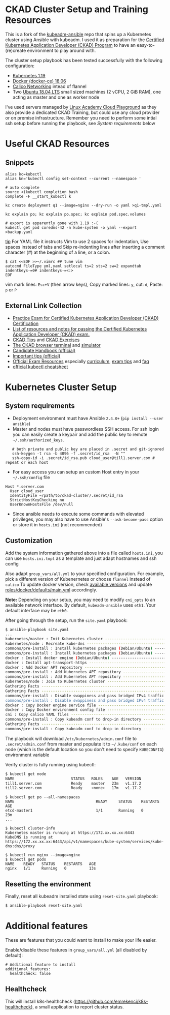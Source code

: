 # CKAD Cluster Setup and Training Resources

This is a fork of the [kubeadm-ansible](https://github.com/kairen/kubeadm-ansible) repo that spins up a Kubernetes cluster using Ansible with kubeadm. I used it as preparation for the [Certified Kubernetes Application Developer (CKAD) Program](https://www.cncf.io/certification/ckad/) to have an easy-to-(re)create environment to play around with.

The cluster setup playbook has been tested successfully with the following configuration:

* [Kubernetes 1.19](https://kubernetes.io/docs/setup/release/notes/#v1-19-0) 
* [Docker (docker-ce) 18.06](https://docs.docker.com/engine/release-notes/)
* [Calico Networking](https://www.projectcalico.org/) intead of flannel 
* Two [Ubuntu 18.04 LTS](https://ubuntu.com/download/server) small sized machines (2 vCPU, 2 GiB RAM), one acting as master and one as worker node

 I've used servers managed by [Linux Academy Cloud Playground](https://linuxacademy.com/) as they also provide a dedicated CKAD Training, but could use any cloud provider or on premise infrastructure. Remember you need to perform some intial ssh setup before running the playbook, see *System requirements* below

# Useful CKAD Resources

## Snippets

```
alias kc=kubectl
alias kn='kubectl config set-context --current --namespace '

# auto complete
source <(kubectl completion bash
complete -F __start_kubectl k

kc create deployment q1 --image=nginx --dry-run -o yaml >q1-tmpl.yaml

kc explain po; kc explain po.spec; kc explain pod.spec.volumes

# export is apparently gone with 1.19 :-(
kubectl get pod coredns-42 -n kube-system -o yaml --export >backup.yaml
```

[tip](https://stackoverflow.com/questions/26962999/wrong-indentation-when-editing-yaml-in-vim)
For YAML file it instructs Vim to use 2 spaces for indentation, Use spaces instead of tabs and
Skip re-indenting lines after inserting a comment character (#) at the beginning of a line, or a colon.
```
$ cat <<EOF >>~/.vimrc ## tune vim
autocmd FileType yml,yaml setlocal ts=2 sts=2 sw=2 expandtab indentkeys-=0# indentkeys-=<:>
EOF
```
vim mark lines: `Esc+V` (then arrow keys), Copy marked lines: `y`, cut: `d`, Paste: `p` or `P`

## External Link Collection

* [Practice Exam for Certified Kubernetes Application Developer (CKAD) Certification](https://matthewpalmer.net/kubernetes-app-developer/articles/ckad-practice-exam.html)
* [List of resources and notes for passing the Certified Kubernetes Application Developer (CKAD) exam.](https://github.com/twajr/ckad-prep-notes)
* [CKAD Tips](https://pnguyen.io/posts/ckad-tips/) and [CKAD Exercises](https://github.com/dgkanatsios/CKAD-exercises)
* [The CKAD browser terminal](https://codeburst.io/the-ckad-browser-terminal-10fab2e8122e) and [simulator](https://killer.sh/)
* [Candidate Handbook (official)](https://training.linuxfoundation.org/wp-content/uploads/2019/04/CKA-CKAD-Candidate-Handbook-v1.18-March-2019.pdf)
* [Important tips (official)](https://training.linuxfoundation.org/wp-content/uploads/2019/05/Important-Tips-CKA-CKAD-4.30.19.pdf)
* [Official Exam Resources](https://www.cncf.io/certification/ckad/) especially [curriculum](https://github.com/cncf/curriculum), [exam tips](https://training.linuxfoundation.org/wp-content/uploads/2020/01/Important-Tips-CKA-CKAD-01.28.2020.pdf) and [faq](https://training.linuxfoundation.org/wp-content/uploads/2020/01/CKA-CKAD-FAQ-01.28.2020.pdf)
* [official kubectl cheatsheet](https://kubernetes.io/de/docs/reference/kubectl/cheatsheet/)

# Kubernetes Cluster Setup

## System requirements

* Deployment environment must have Ansible `2.4.0+` (`pip install --user ansible`)
* Master and nodes must have passwordless SSH access. For ssh login you can easily create a keypair and add the public key to remote `~/.ssh/authorized_keys`.
 ```
    # both private and public key are placed in .secret and git-ignored 
    ssh-keygen -t rsa -b 4096 -f .secret/id_rsa  -N ""
    ssh-copy-id -i .secret/id_rsa.pub cloud_user@till1.server.com # repeat or each host
```
* For easy access you can setup an custom Host entry in your `~/.ssh/config` file
```
Host *.server.com 
  User cloud_user
  IdentityFile ~/path/to/ckad-cluster/.secret/id_rsa
  StrictHostKeyChecking no
  UserKnownHostsFile /dev/null
```
  
* Since ansible needs to execute some commands with elevated privileges, you may also have to use Ansible's `--ask-become-pass` option or store it in `hosts.ini` (not recommended) 
  
## Customization

Add the system information gathered above into a file called `hosts.ini`, you can use `hosts.ini.tmpl` as a template and just adapt hostnames and ssh config

Also adapt `group_vars/all.yml` to your specified configuration.
For example, pick a different version of Kubenernetes or choose `flannel` instead of `calico`
To update docker version, check [available versions](https://download.docker.com/linux/static/stable) and update [roles/docker/defaults/main.yml](roles/docker/defaults/main.yml) accordingly.

**Note:** Depending on your setup, you may need to modify `cni_opts` to an available network interface. By default, `kubeadm-ansible` uses `eth1`. Your default interface may be `eth0`.

After going through the setup, run the `site.yaml` playbook:

```sh
$ ansible-playbook site.yaml
...
kubernetes/master : Init Kubernetes cluster -------------------------------------------------------------------------------------------------------------------------------- 51.30s
kubernetes/node : Recreate kube-dns ---------------------------------------------------------------------------------------------------------------------------------------- 21.63s
commons/pre-install : Install kubernetes packages (Debian/Ubuntu) ---------------------------------------------------------------------------------------------------------- 19.56s
commons/pre-install : Install kubernetes packages (Debian/Ubuntu) ---------------------------------------------------------------------------------------------------------- 18.10s
docker : Install docker engine (Debian/Ubuntu) ----------------------------------------------------------------------------------------------------------------------------- 15.32s
docker : Install apt-transport-https --------------------------------------------------------------------------------------------------------------------------------------- 13.02s
docker : Add Docker APT repository ------------------------------------------------------------------------------------------------------------------------------------------ 8.62s
commons/pre-install : Add Kubernetes APT repository ------------------------------------------------------------------------------------------------------------------------- 7.59s
commons/pre-install : Add Kubernetes APT repository ------------------------------------------------------------------------------------------------------------------------- 7.45s
kubernetes/node : Join to Kubernetes cluster -------------------------------------------------------------------------------------------------------------------------------- 6.74s
Gathering Facts ------------------------------------------------------------------------------------------------------------------------------------------------------------- 4.60s
Gathering Facts ------------------------------------------------------------------------------------------------------------------------------------------------------------- 4.29s
commons/pre-install : Disable swappiness and pass bridged IPv4 traffic to iptable's chains ---------------------------------------------------------------------------------- 3.30s
commons/pre-install : Disable swappiness and pass bridged IPv4 traffic to iptable's chains ---------------------------------------------------------------------------------- 3.27s
docker : Copy Docker engine service file ------------------------------------------------------------------------------------------------------------------------------------ 3.12s
docker : Copy Docker environment config file -------------------------------------------------------------------------------------------------------------------------------- 2.64s
cni : Copy calico YAML files ------------------------------------------------------------------------------------------------------------------------------------------------ 2.50s
commons/pre-install : Copy kubeadm conf to drop-in directory ---------------------------------------------------------------------------------------------------------------- 2.49s
Gathering Facts ------------------------------------------------------------------------------------------------------------------------------------------------------------- 2.46s
commons/pre-install : Copy kubeadm conf to drop-in directory ---------------------------------------------------------------------------------------------------------------- 2.42s
```

The playbook will download `/etc/kubernetes/admin.conf` file to `.secret/admin.conf` from master and populate it to 
`~/.kube/conf` on each node (which is the default location so you don't need to specify `KUBECONFIG`) environment variable

Verify cluster is fully running using kubectl:

```sh
$ kubectl get node
NAME                         STATUS   ROLES    AGE   VERSION
till1.server.com             Ready    master   23m   v1.17.2
till2.server.com             Ready    <none>   17m   v1.17.2
```
```
$ kubectl get po --all-namespaces
NAME                                    READY     STATUS    RESTARTS   AGE
etcd-master1                            1/1       Running   0          23m
...
```
```
$ kubectl cluster-info
Kubernetes master is running at https://172.xx.xx.xx:6443
KubeDNS is running at https://172.xx.xx.xx:6443/api/v1/namespaces/kube-system/services/kube-dns:dns/proxy
```
```
$ kubectl run nginx --image=nginx
$ kubectl get pods
NAME    READY   STATUS    RESTARTS   AGE
nginx   1/1     Running   0          13s
```

## Resetting the environment

Finally, reset all kubeadm installed state using `reset-site.yaml` playbook:

```sh
$ ansible-playbook reset-site.yaml
```

# Additional features
These are features that you could want to install to make your life easier.

Enable/disable these features in `group_vars/all.yml` (all disabled by default):
```
# Additional feature to install
additional_features:
  healthcheck: false
```

## Healthcheck
This will install k8s-healthcheck (https://github.com/emrekenci/k8s-healthcheck), a small application to report cluster status.


